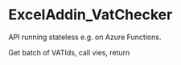 # ExcelAddin_VatChecker

API running stateless e.g. on Azure Functions.

Get batch of VATIds, call vies, return
